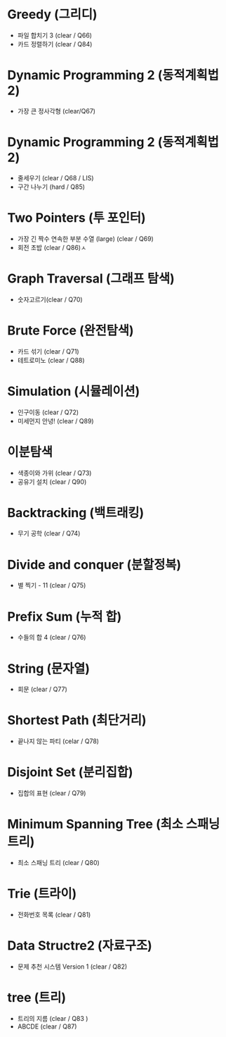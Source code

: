 
# Greedy (그리디)
- 파일 합치기 3 (clear / Q66) 
- 카드 정렬하기 (clear / Q84)

# Dynamic Programming 2 (동적계획법 2)
- 가장 큰 정사각형 (clear/Q67)

# Dynamic Programming 2 (동적계획법 2)
- 줄세우기 (clear / Q68 / LIS)
- 구간 나누기 (hard / Q85)

# Two Pointers (투 포인터)
- 가장 긴 짝수 연속한 부분 수열 (large) (clear / Q69)
- 회전 초밥 (clear / Q86)ㅅ

# Graph Traversal (그래프 탐색)
- 숫자고르기(clear / Q70)

# Brute Force (완전탐색)
- 카드 섞기 (clear / Q71)
- 테트로미노 (clear / Q88)

# Simulation (시뮬레이션)
- 인구이동 (clear / Q72)
- 미세먼지 안녕! (clear / Q89)

# 이분탐색
- 색종이와 가위 (clear / Q73)
- 공유기 설치 (clear / Q90)

# Backtracking (백트래킹)
- 무기 공학 (clear / Q74)

# Divide and conquer (분할정복)
- 별 찍기 - 11 (clear / Q75)

# Prefix Sum (누적 합)
- 수들의 합 4 (clear / Q76)

# String (문자열)
- 회문 (clear / Q77)

# Shortest Path (최단거리)
- 끝나지 않는 파티 (celar / Q78)

# Disjoint Set (분리집합)
- 집합의 표현 (clear / Q79)

# Minimum Spanning Tree (최소 스패닝 트리)
- 최소 스패닝 트리	 (clear / Q80)

# Trie (트라이)
- 전화번호 목록 (clear / Q81)

# Data Structre2 (자료구조)
- 문제 추천 시스템 Version 1 (clear / Q82)

# tree (트리)
- 트리의 지름 (clear / Q83 )
- ABCDE (clear / Q87)